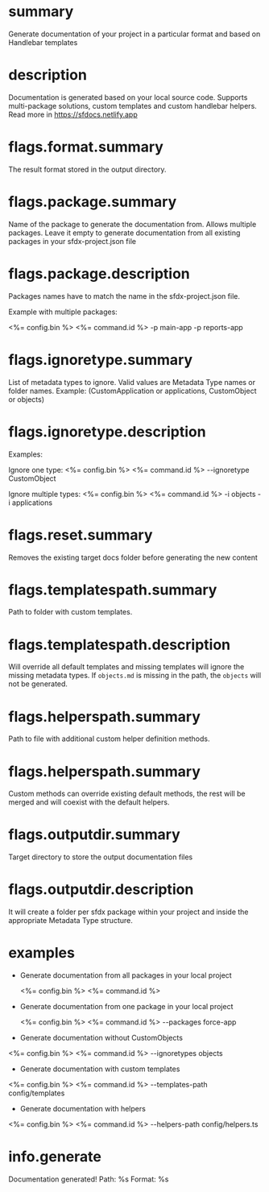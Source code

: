 # summary

Generate documentation of your project in a particular format and based on Handlebar templates

# description

Documentation is generated based on your local source code. Supports multi-package solutions, custom templates and custom handlebar helpers. Read more in https://sfdocs.netlify.app

# flags.format.summary

The result format stored in the output directory.

# flags.package.summary

Name of the package to generate the documentation from. Allows multiple packages. Leave it empty to generate documentation from all existing packages in your sfdx-project.json file

# flags.package.description

Packages names have to match the name in the sfdx-project.json file.

Example with multiple packages:

<%= config.bin %> <%= command.id %> -p main-app -p reports-app

# flags.ignoretype.summary

List of metadata types to ignore. Valid values are Metadata Type names or folder names. Example: (CustomApplication or applications, CustomObject or objects)

# flags.ignoretype.description

Examples:

Ignore one type:
<%= config.bin %> <%= command.id %> --ignoretype CustomObject

Ignore multiple types:
<%= config.bin %> <%= command.id %> -i objects -i applications

# flags.reset.summary

Removes the existing target docs folder before generating the new content

# flags.templatespath.summary

Path to folder with custom templates.

# flags.templatespath.description

Will override all default templates and missing templates will ignore the missing metadata types. If `objects.md` is missing in the path, the `objects` will not be generated.

# flags.helperspath.summary

Path to file with additional custom helper definition methods.

# flags.helperspath.summary

Custom methods can override existing default methods, the rest will be merged and will coexist with the default helpers.

# flags.outputdir.summary

Target directory to store the output documentation files

# flags.outputdir.description

It will create a folder per sfdx package within your project and inside the appropriate Metadata Type structure.

# examples

- Generate documentation from all packages in your local project

  <%= config.bin %> <%= command.id %>

- Generate documentation from one package in your local project

  <%= config.bin %> <%= command.id %> --packages force-app

- Generate documentation without CustomObjects

<%= config.bin %> <%= command.id %> --ignoretypes objects

- Generate documentation with custom templates

<%= config.bin %> <%= command.id %> --templates-path config/templates

- Generate documentation with helpers

<%= config.bin %> <%= command.id %> --helpers-path config/helpers.ts

# info.generate

Documentation generated!
Path: %s
Format: %s
